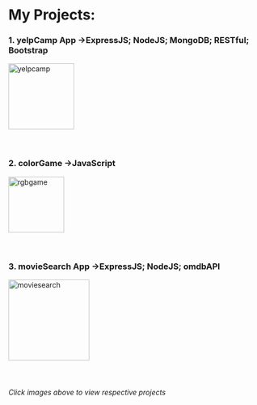 
# My Projects:

### 1. yelpCamp App  ->ExpressJS; NodeJS; MongoDB; RESTful; Bootstrap
<a href="https://learnwithcolt-mo2020.c9users.io/">
<img height="130" alt="yelpcamp" src="https://user-images.githubusercontent.com/9574723/48050972-f6b86a80-e1a3-11e8-93f1-cb0fdb0a143d.png">
</a>
<br><br><br>

### 2. colorGame  ->JavaScript
[<img height="110" alt="rgbgame" src="https://user-images.githubusercontent.com/9574723/48049557-5c562800-e19f-11e8-8a3e-60df3d415432.png">](./indexColorGame.html)
<br><br><br>

### 3. movieSearch App  ->ExpressJS; NodeJS; omdbAPI
<a href="https://movie-mo2020.c9users.io/">
<img height="160" alt="moviesearch" src="https://user-images.githubusercontent.com/9574723/48049559-5d875500-e19f-11e8-891a-21c1405d0516.png">
</a>
<br><br><br>


###### Click images above to view respective projects

